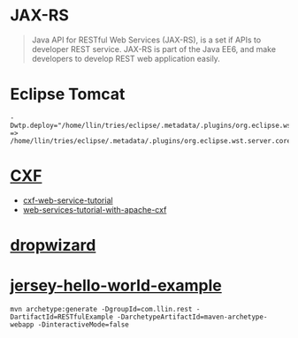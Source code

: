 # JAX-RS
> Java API for RESTful Web Services (JAX-RS), is a set if APIs to developer REST service. JAX-RS is part of the Java EE6, and make developers to develop REST web application easily.


# Eclipse Tomcat
	-Dwtp.deploy="/home/llin/tries/eclipse/.metadata/.plugins/org.eclipse.wst.server.core/tmp0/wtpwebapps" => /home/llin/tries/eclipse/.metadata/.plugins/org.eclipse.wst.server.core/tmp0/wtpwebapps

# [CXF](http://cxf.apache.org/docs/index.html)
- [cxf-web-service-tutorial](http://www.javatips.net/blog/2011/09/cxf-web-service-tutorial)
- [web-services-tutorial-with-apache-cxf](http://www.benmccann.com/dev-blog/web-services-tutorial-with-apache-cxf)

# [dropwizard](http://dropwizard.codahale.com/getting-started/)

# [jersey-hello-world-example](http://www.mkyong.com/webservices/jax-rs/jersey-hello-world-example)
	mvn archetype:generate -DgroupId=com.llin.rest -DartifactId=RESTfulExample -DarchetypeArtifactId=maven-archetype-webapp -DinteractiveMode=false

